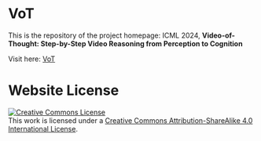 # VoT

This is the repository of the project homepage: ICML 2024, __Video-of-Thought: Step-by-Step Video Reasoning from Perception to Cognition__


Visit here: [VoT](https://haofei.vip/VoT)


# Website License
<a rel="license" href="http://creativecommons.org/licenses/by-sa/4.0/"><img alt="Creative Commons License" style="border-width:0" src="https://i.creativecommons.org/l/by-sa/4.0/88x31.png" /></a><br />This work is licensed under a <a rel="license" href="http://creativecommons.org/licenses/by-sa/4.0/">Creative Commons Attribution-ShareAlike 4.0 International License</a>.
